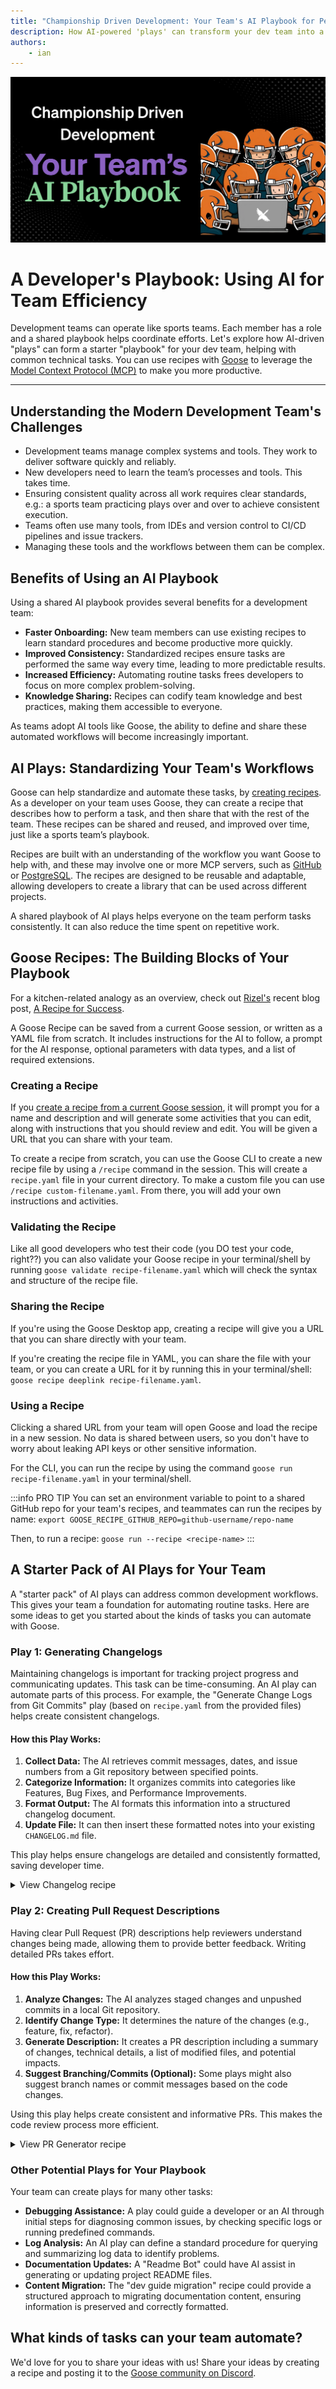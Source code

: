 ```yaml
---
title: "Championship Driven Development: Your Team's AI Playbook for Peak Performance"
description: How AI-powered 'plays' can transform your dev team into a high-scoring sports team, streamlining game plans for debugging, changelogs, PRs
authors:
    - ian
---
```


![blog cover](cdd-playbook.png)

# A Developer's Playbook: Using AI for Team Efficiency

Development teams can operate like sports teams. Each member has a role and a shared playbook helps coordinate efforts. Let's explore how AI-driven "plays" can form a starter "playbook" for your dev team, helping with common technical tasks. You can use recipes with [Goose](/) to leverage the [Model Context Protocol (MCP)](https://modelcontextprotocol.io) to make you more productive.

<!-- truncate -->

---

## Understanding the Modern Development Team's Challenges

* Development teams manage complex systems and tools. They work to deliver software quickly and reliably.
* New developers need to learn the team’s processes and tools. This takes time.
* Ensuring consistent quality across all work requires clear standards, e.g.: a sports team practicing plays over and over to achieve consistent execution.
* Teams often use many tools, from IDEs and version control to CI/CD pipelines and issue trackers.
* Managing these tools and the workflows between them can be complex.

## Benefits of Using an AI Playbook

Using a shared AI playbook provides several benefits for a development team:
* **Faster Onboarding:** New team members can use existing recipes to learn standard procedures and become productive more quickly.
* **Improved Consistency:** Standardized recipes ensure tasks are performed the same way every time, leading to more predictable results.
* **Increased Efficiency:** Automating routine tasks frees developers to focus on more complex problem-solving.
* **Knowledge Sharing:** Recipes can codify team knowledge and best practices, making them accessible to everyone.

As teams adopt AI tools like Goose, the ability to define and share these automated workflows will become increasingly important.


## AI Plays: Standardizing Your Team's Workflows

Goose can help standardize and automate these tasks, by [creating recipes](/docs/guides/recipes/session-recipes). As a developer on your team uses Goose, they can create a recipe that describes how to perform a task, and then share that with the rest of the team. These recipes can be shared and reused, and improved over time, just like a sports team’s playbook.

Recipes are built with an understanding of the workflow you want Goose to help with, and these may involve one or more MCP servers, such as [GitHub](/docs/mcp/github-mcp/) or [PostgreSQL](/docs/mcp/postgres-mcp/). The recipes are designed to be reusable and adaptable, allowing developers to create a library that can be used across different projects.

A shared playbook of AI plays helps everyone on the team perform tasks consistently. It can also reduce the time spent on repetitive work.

## Goose Recipes: The Building Blocks of Your Playbook

For a kitchen-related analogy as an overview, check out [Rizel's](/blog/authors/rizel/) recent blog post, [A Recipe for Success](/blog/2025/05/06/recipe-for-success).

A Goose Recipe can be saved from a current Goose session, or written as a YAML file from scratch. It includes instructions for the AI to follow, a prompt for the AI response, optional parameters with data types, and a list of required extensions.

### Creating a Recipe

If you [create a recipe from a current Goose session](/docs/guides/recipes/session-recipes/#create-recipe), it will prompt you for a name and description and will generate some activities that you can edit, along with instructions that you should review and edit. You will be given a URL that you can share with your team.

To create a recipe from scratch, you can use the Goose CLI to create a new recipe file by using a `/recipe` command in the session. This will create a `recipe.yaml` file in your current directory. To make a custom file you can use `/recipe custom-filename.yaml`. From there, you will add your own instructions and activities.

### Validating the Recipe

Like all good developers who test their code (you DO test your code, right??) you can also validate your Goose recipe in your terminal/shell by running `goose validate recipe-filename.yaml` which will check the syntax and structure of the recipe file.

### Sharing the Recipe

If you're using the Goose Desktop app, creating a recipe will give you a URL that you can share directly with your team.

If you're creating the recipe file in YAML, you can share the file with your team, or you can create a URL for it by running this in your terminal/shell: `goose recipe deeplink recipe-filename.yaml`.

### Using a Recipe

Clicking a shared URL from your team will open Goose and load the recipe in a new session. No data is shared between users, so you don't have to worry about leaking API keys or other sensitive information.

For the CLI, you can run the recipe by using the command `goose run recipe-filename.yaml` in your terminal/shell.

:::info PRO TIP
You can set an environment variable to point to a shared GitHub repo for your team's recipes, and teammates can run the recipes by name:
`export GOOSE_RECIPE_GITHUB_REPO=github-username/repo-name`

Then, to run a recipe: `goose run --recipe <recipe-name>`
:::


## A Starter Pack of AI Plays for Your Team

A "starter pack" of AI plays can address common development workflows. This gives your team a foundation for automating routine tasks. Here are some ideas to get you started about the kinds of tasks you can automate with Goose.

### Play 1: Generating Changelogs

Maintaining changelogs is important for tracking project progress and communicating updates. This task can be time-consuming.
An AI play can automate parts of this process. For example, the "Generate Change Logs from Git Commits" play (based on `recipe.yaml` from the provided files) helps create consistent changelogs.

#### How this Play Works:
1.  **Collect Data:** The AI retrieves commit messages, dates, and issue numbers from a Git repository between specified points.
2.  **Categorize Information:** It organizes commits into categories like Features, Bug Fixes, and Performance Improvements.
3.  **Format Output:** The AI formats this information into a structured changelog document.
4.  **Update File:** It can then insert these formatted notes into your existing `CHANGELOG.md` file.

This play helps ensure changelogs are detailed and consistently formatted, saving developer time.

<details>
  <summary>View Changelog recipe</summary>

```yaml
version: 1.0.0
title: Generate Changelog from Commits
description: Generate a weekly Changelog report from Git Commits
prompt: perform the task to generate change logs from the provided git commits
instructions: |
  Task: Add change logs from Git Commits

  1. Please retrieve all commits between SHA {{start_sha}} and SHA {{end_sha}} (inclusive) from the repository.

  2. For each commit:
    - Extract the commit message
    - Extract the commit date
    - Extract any referenced issue/ticket numbers (patterns like #123, JIRA-456)

  3. Organize the commits into the following categories:
    - Features: New functionality added (commits that mention "feat", "feature", "add", etc.)
    - Bug Fixes: Issues that were resolved (commits with "fix", "bug", "resolve", etc.)
    - Performance Improvements: Optimizations (commits with "perf", "optimize", "performance", etc.)
    - Documentation: Documentation changes (commits with "doc", "readme", etc.)
    - Refactoring: Code restructuring (commits with "refactor", "clean", etc.)
    - Other: Anything that doesn't fit above categories

  4. Format the release notes as follows:
    
    # [Version/Date]
    ## Features
    - [Feature description] - [PR #number](PR link)
    ## Bug Fixes
    - [Bug fix description] - [PR #number](PR link)
    [Continue with other categories...]
    
    Example:
    - Optimized query for monthly sales reports - [PR #123](https://github.com/fake-org/fake-repo/pull/123)

  5. Ensure all commit items have a PR link. If you cannot find it, try again. If you still cannot find it, use the commit sha link instead. For example: [commit sha](commit url)

  6. If commit messages follow conventional commit format (type(scope): message), use the type to categorize and include the scope in the notes as a bug, feature, etc

  7. Ignore merge commits and automated commits (like those from CI systems) unless they contain significant information.

  8. For each category, sort entries by date (newest first).

  9. Look for an existing CHANGELOG.md file and understand its format; create the file if it doesn't exist. Then, output the new changlog content at the top of the file, maintaining the same markdown format, and not changing any existing content.

extensions:
- type: builtin
  name: developer
  display_name: Developer
  timeout: 300
  bundled: true
activities:
- Generate release notes from last week's commits
- Create changelog for version upgrade
- Extract PR-linked changes only
- Categorize commits by conventional commit types
author:
  contact: goose-community
```

</details>


### Play 2: Creating Pull Request Descriptions

Having clear Pull Request (PR) descriptions help reviewers understand changes being made, allowing them to provide better feedback. Writing detailed PRs takes effort.

#### How this Play Works:
1.  **Analyze Changes:** The AI analyzes staged changes and unpushed commits in a local Git repository.
2.  **Identify Change Type:** It determines the nature of the changes (e.g., feature, fix, refactor).
3.  **Generate Description:** It creates a PR description including a summary of changes, technical details, a list of modified files, and potential impacts.
4.  **Suggest Branching/Commits (Optional):** Some plays might also suggest branch names or commit messages based on the code changes.

Using this play helps create consistent and informative PRs. This makes the code review process more efficient.

<details>
  <summary>View PR Generator recipe</summary>

```yaml
version: 1.0.0
title: PR Generator
author:
  contact: goose-community
description: Automatically generate pull request descriptions based on changes in a local git repo
instructions: Your job is to generate descriptive and helpful pull request descriptions without asking for additional information. Generate commit messages and branch names based on the actual code changes.
parameters:
  - key: git_repo_path
    input_type: string
    requirement: first_run
    description: path to the repo you want to create PR for
  - key: push_pr
    input_type: boolean
    requirement: optional
    default: false
    description: whether to push the PR after generating the description
extensions:
    - type: builtin
      name: developer
      display_name: Developer
      timeout: 300
      bundled: true
    - type: builtin
      name: memory
      display_name: Memory
      timeout: 300
      bundled: true
      description: "For storing and retrieving formating preferences that might be present"
prompt: |
  Analyze the staged changes and any unpushed commits in the git repository {{git_repo_path}} to generate a comprehensive pull request description. Work autonomously without requesting additional information.

  Analysis steps:
  1. Get current branch name using `git branch --show-current`
  2. If not on main/master/develop:
     - Check for unpushed commits: `git log @{u}..HEAD` (if upstream exists)
     - Include these commits in the analysis
  3. Check staged changes: `git diff --staged`
  4. Save the staged changes diff for the PR description
  5. Determine the type of change (feature, fix, enhancement, etc.) from the code

  Generate the PR description with:
  1. A clear summary of the changes, including:
     - New staged changes
     - Any unpushed commits (if on a feature branch)
  2. Technical implementation details based on both the diff and unpushed commits
  3. List of modified files and their purpose
  4. Impact analysis (what areas of the codebase are affected)
  5. Testing approach and considerations
  6. Any migration steps or breaking changes
  7. Related issues or dependencies

  Use git commands:
  - `git diff --staged` for staged changes
  - `git log @{u}..HEAD` for unpushed commits
  - `git branch --show-current` for current branch
  - `git status` for staged files
  - `git show` for specific commit details
  - `git rev-parse --abbrev-ref --symbolic-full-name @{u}` to check if branch has upstream

  Format the description in markdown with appropriate sections and code blocks where relevant.

  {% if push_pr %}
  Execute the following steps for pushing:
  1. Determine branch handling:
     - If current branch is main/master/develop or unrelated:
       - Generate branch name from staged changes (e.g., 'feature-add-user-auth')
       - Create and switch to new branch: `git checkout -b [branch-name]`
     - If current branch matches changes:
       - Continue using current branch
       - Note any unpushed commits

  2. Handle commits and push:
     a. If staged changes exist:
        - Create commit using generated message: `git commit -m "[type]: [summary]"`
        - Message should be concise and descriptive of actual changes
     b. Push changes:
        - For existing branches: `git push origin HEAD`
        - For new branches: `git push -u origin HEAD`

  3. Create PR:
     - Use git/gh commands to create PR with generated description
     - Set base branch appropriately
     - Print PR URL after creation

  Branch naming convention:
  - Use kebab-case
  - Prefix with type: feature-, fix-, enhance-, refactor-
  - Keep names concise but descriptive
  - Base on actual code changes

  Commit message format:
  - Start with type: feat, fix, enhance, refactor
  - Followed by concise description
  - Based on actual code changes
  - No body text needed for straightforward changes

  Do not:
  - Ask for confirmation or additional input
  - Create placeholder content
  - Include TODO items
  - Add WIP markers
  {% endif %}
```

</details>

### Other Potential Plays for Your Playbook

Your team can create plays for many other tasks:
* **Debugging Assistance:** A play could guide a developer or an AI through initial steps for diagnosing common issues, by checking specific logs or running predefined commands.
* **Log Analysis:** An AI play can define a standard procedure for querying and summarizing log data to identify problems.
* **Documentation Updates:** A "Readme Bot" could have AI assist in generating or updating project README files.
* **Content Migration:** The "dev guide migration" recipe could provide a structured approach to migrating documentation content, ensuring information is preserved and correctly formatted.

## What kinds of tasks can your team automate?

We'd love for you to share your ideas with us! Share your ideas by creating a recipe and posting it to the [Goose community on Discord](http://discord.gg/goose-oss).



<head>
  <meta property="og:title" content="Championship Driven Development: Your team's AI Playbook for Peak Performance" />
  <meta property="og:type" content="article" />
  <meta property="og:url" content="https://block.github.io/goose/blog/2025/05/09/developers-ai-playbook-for-team-efficiency" />
  <meta property="og:description" content="Learn how AI-driven 'plays,' based on Model Context Protocol, can help development teams improve common workflows like changelog generation and pull requests." />
  <meta property="og:image" content="https://block.github.io/goose/assets/images/cdd-playbook-69a053588574d8678c2acb92a1b21da6.png" />
  <meta name="twitter:card" content="summary_large_image" />
  <meta property="twitter:domain" content="block.github.io/goose" />
  <meta name="twitter:title" content="Championship Driven Development: Your team's AI Playbook for Peak Performance" />
  <meta name="twitter:description" content="Learn how AI-driven 'plays,' based on Model Context Protocol, can help development teams improve common workflows like changelog generation and pull requests." />
  <meta name="twitter:image" content="https://block.github.io/goose/assets/images/cdd-playbook-69a053588574d8678c2acb92a1b21da6.png" />
  <meta name="keywords" content="AI development; Model Context Protocol; developer productivity; team playbook; AI automation; Goose; software development efficiency; changelogs; pull requests" />
</head>
